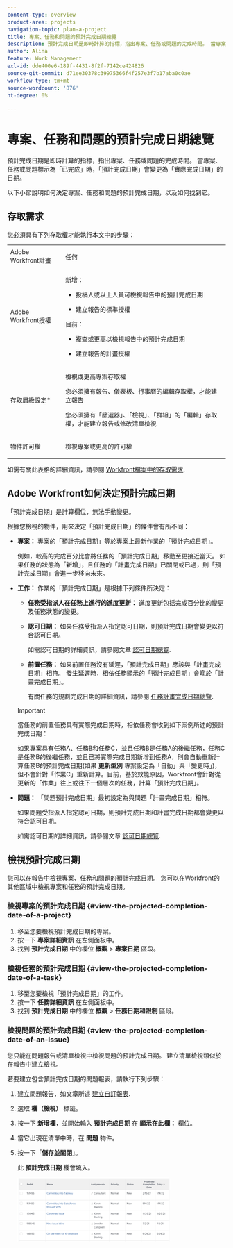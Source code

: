 ```yaml
---
content-type: overview
product-area: projects
navigation-topic: plan-a-project
title: 專案、任務和問題的預計完成日期總覽
description: 預計完成日期是即時計算的指標，指出專案、任務或問題的完成時間。 當專案、任務或問題標示為「已完成」時，「預計完成日期」會變更為「實際完成日期」的日期。
author: Alina
feature: Work Management
exl-id: dde400e6-189f-4431-8f2f-7142ce424826
source-git-commit: d71ee30378c39975366f4f257e3f7b17aba0c0ae
workflow-type: tm+mt
source-wordcount: '876'
ht-degree: 0%

---
```


# 專案、任務和問題的預計完成日期總覽

<!-- Audited: 1/2024 -->

預計完成日期是即時計算的指標，指出專案、任務或問題的完成時間。 當專案、任務或問題標示為「已完成」時，「預計完成日期」會變更為「實際完成日期」的日期。

以下小節說明如何決定專案、任務和問題的預計完成日期，以及如何找到它。

## 存取需求

您必須具有下列存取權才能執行本文中的步驟：


<table style="table-layout:auto"> 
 <col> 
 <col> 
 <tbody> 
  <tr> 
   <td role="rowheader">Adobe Workfront計畫</td> 
   <td> <p>任何</p> </td> 
  </tr> 
  <tr> 
   <td role="rowheader">Adobe Workfront授權</td> 
   <td> 
   <p>新增： 
   <ul><li><p>投稿人或以上人員可檢視報告中的預計完成日期</p></li> <li><p>建立報告的標準授權</p></li> </ul>

<p>目前： 
   <ul><li><p>複查或更高以檢視報告中的預計完成日期</p></li> 
   <li><p>建立報告的計畫授權</p> </li></ul>
      </td> 
  </tr> 
  <tr> 
   <td role="rowheader">存取層級設定*</td> 
   <td> <p>檢視或更高專案存取權</p> <p>您必須擁有報告、儀表板、行事曆的編輯存取權，才能建立報告</p> <p>您必須擁有「篩選器」、「檢視」、「群組」的「編輯」存取權，才能建立報告或修改清單檢視</p>  </td> 
  </tr> 
  <tr> 
   <td role="rowheader">物件許可權</td> 
   <td> <p>檢視專案或更高的許可權</p> </td> 
  </tr> 
 </tbody> 
</table>

如需有關此表格的詳細資訊，請參閱 [Workfront檔案中的存取需求](/help/quicksilver/administration-and-setup/add-users/access-levels-and-object-permissions/access-level-requirements-in-documentation.md).

## Adobe Workfront如何決定預計完成日期

「預計完成日期」是計算欄位，無法手動變更。

根據您檢視的物件，用來決定「預計完成日期」的條件會有所不同：

* **專案：** 專案的「預計完成日期」等於專案上最新作業的「預計完成日期」。

  例如，較高的完成百分比會將任務的「預計完成日期」移動至更接近當天。 如果任務的狀態為「新增」，且任務的「計畫完成日期」已關閉或已過，則「預計完成日期」會進一步移向未來。

* **工作：** 作業的「預計完成日期」是根據下列條件所決定：

   * **任務受指派人在任務上進行的進度更新：** 進度更新包括完成百分比的變更及任務狀態的變更。
   * **認可日期：** 如果任務受指派人指定認可日期，則預計完成日期會變更以符合認可日期。

     如需認可日期的詳細資訊，請參閱文章 [認可日期總覽](../../../manage-work/projects/updating-work-in-a-project/overview-of-commit-dates.md).

   * **前置任務：** 如果前置任務沒有延遲，「預計完成日期」應該與「計畫完成日期」相符。 發生延遲時，相依任務顯示的「預計完成日期」會晚於「計畫完成日期」。

     有關任務的規劃完成日期的詳細資訊，請參閱 [任務計畫完成日期總覽](../../../manage-work/tasks/task-information/task-planned-completion-date.md).

  >[!IMPORTANT]
  >
  >當任務的前置任務具有實際完成日期時，相依任務會收到如下案例所述的預計完成日期：
  >
  >
  >如果專案具有任務A、任務B和任務C，並且任務B是任務A的後繼任務，任務C是任務B的後繼任務，並且已將實際完成日期新增到任務A，則會自動重新計算任務B的預計完成日期(如果 **更新型別** 專案設定為「自動」與「變更時」)，但不會針對「作業C」重新計算。目前，基於效能原因，Workfront會針對從更新的「作業」往上或往下一個層次的任務，計算「預計完成日期」。 

* **問題：** 「問題預計完成日期」最初設定為與問題「計畫完成日期」相符。

  如果問題受指派人指定認可日期，則預計完成日期和計畫完成日期都會變更以符合認可日期。

  如需認可日期的詳細資訊，請參閱文章 [認可日期總覽](../../../manage-work/projects/updating-work-in-a-project/overview-of-commit-dates.md).

## 檢視預計完成日期

您可以在報告中檢視專案、任務和問題的預計完成日期。 您可以在Workfront的其他區域中檢視專案和任務的預計完成日期。

### 檢視專案的預計完成日期 {#view-the-projected-completion-date-of-a-project}

1. 移至您要檢視預計完成日期的專案。
1. 按一下 **專案詳細資訊** 在左側面板中。
1. 找到 **預計完成日期** 中的欄位 **概觀** > **專案日期** 區段。

### 檢視任務的預計完成日期 {#view-the-projected-completion-date-of-a-task}

1. 移至您要檢視「預計完成日期」的工作。
1. 按一下 **任務詳細資訊** 在左側面板中。
1. 找到 **預計完成日期** 中的欄位 **概觀** > **任務日期和限制** 區段。

### 檢視問題的預計完成日期 {#view-the-projected-completion-date-of-an-issue}

您只能在問題報告或清單檢視中檢視問題的預計完成日期。 建立清單檢視類似於在報告中建立檢視。

若要建立包含預計完成日期的問題報表，請執行下列步驟：

1. 建立問題報告，如文章所述 [建立自訂報表](../../../reports-and-dashboards/reports/creating-and-managing-reports/create-custom-report.md).
1. 選取 **欄（檢視）** 標籤。
1. 按一下 **新增欄**，並開始輸入 **預計完成日期** 在 **顯示在此欄：** 欄位。

1. 當它出現在清單中時，在 **問題** 物件。 
1. 按一下「**儲存並關閉**」。

   此 **預計完成日期** 欄會填入。 

   ![](assets/issue-projected-completion-date-in-view-nwe-350x148.png)
